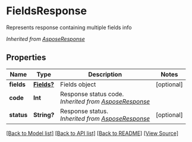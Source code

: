 ﻿# FieldsResponse
Represents response containing multiple fields info

*Inherited from [AsposeResponse](AsposeResponse.md)*
## Properties
Name | Type | Description | Notes
------------ | ------------- | ------------- | -------------
**fields** | [**Fields?**](Fields.md) | Fields object | [optional]
**code** | **Int** | Response status code.<br />*Inherited from [AsposeResponse](AsposeResponse.md)* | 
**status** | **String?** | Response status.<br />*Inherited from [AsposeResponse](AsposeResponse.md)* | [optional]

[[Back to Model list]](../README.md#documentation-for-models) [[Back to API list]](../README.md#documentation-for-api-endpoints) [[Back to README]](../README.md) [[View Source]](../AsposePdfCloud/Models/FieldsResponse.swift)

